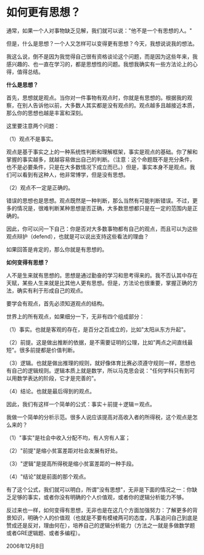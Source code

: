 # 如何更有思想？

通常，如果一个人对事物缺乏见解，我们就可以说："他不是一个有思想的人。"

但是，什么是思想？一个人又怎样可以变得更有思想？今天，我想说说我的想法。

我这么说，倒不是因为我觉得自己很有资格谈论这个问题，而是因为这些年来，我感兴趣的、也一直在学习的，都是思想性的问题。我想我确实有一些方法论上的心得，值得总结。

**什么是思想？**

首先，思想就是观点。当你对一件事物有观点时，你就是有思想的。根据我的观察，在别人告诉他以前，大多数人其实都是没有观点的。观点越多且越接近本质，那么你的思想也越是丰富和深刻。

这里要注意两个问题：

（1）观点不是事实。

观点是基于事实之上的一种系统性判断和理解框架，事实是观点的基础。你了解和掌握的事实越多，就越容易做出自己的判断。（注意：这个命题既不是充分条件，也不是必要条件，只是在大多数情况下成立而已。）但是，事实本身不是观点。我们可以看到有这种人，他非常博学，但是没有思想。

（2）观点不一定是正确的。

错误的思想也是思想。观点既然是一种判断，那么当然有可能判断错误。不过，更多的情况是，很难判断某种思想是否正确，大多数思想都只是在一定的范围内是正确的。

因此，你可以问一下自己：你是否对大多数事物都有自己的观点，而且可以为这些观点辩护（defend），也就是可以说出支持这些看法的理由？

如果回答是肯定的，那么你就是有思想的。

**如何变得有思想？**

人不是生来就有思想的。思想是通过勤奋的学习和思考得来的。我不否认其中存在天赋，某些人生来就是比其他人更有思想。但是，方法论也很重要，掌握正确的方法，确实有利于形成自己的观点。

要学会有观点，首先必须知道观点的结构。

世界上的所有观点，如果细分一下，无非有四个组成部分：

（1）事实。也就是客观的存在，是百分之百成立的，比如"太阳从东方升起"。

（2）前提。这是做出推断的依据，是不需要证明的公理，比如"两点之间直线最短"。很多前提都是价值判断。

（3）逻辑。也就是做出推理的规则，就好像体育比赛必须遵守规则一样，思想也有自己的逻辑规则。逻辑本质上就是数学，所以马克思会说："任何学科只有到可以用数学表达的阶段，它才是完善的"。

（4）结论。也就是最后得到的观点。

因此，我们有这样一个简单的公式：事实＋前提＋逻辑＝观点。

我做一个简单的分析示范。很多人说应该提高对高收入者的所得税，这个观点是怎么来的？

（1）"事实"是社会中收入分配不均，有人穷有人富；

（2）"前提"是缩小贫富差距对社会发展有好处。

（3）"逻辑"是提高所得税是缩小贫富差距的一种手段。

（4）"结论"就是前面的那个观点。

有了这个公式，我们就可以明白，所谓"没有思想"，无非是下面的情况之一：你缺乏足够的事实，或者你没有明确的个人价值观，或者你的逻辑分析能力不够。

反过来也一样，如何变得有思想，无非也是在这几个方面加强努力：了解更多的背景知识，明确个人的价值观（也就是不要有模棱两可的态度，凡事追问自己到底是赞成还是反对，理由何在），培养自己的逻辑分析能力（方法之一就是多做数学题或者GRE逻辑题、或者多编程）。

2006年12月8日
